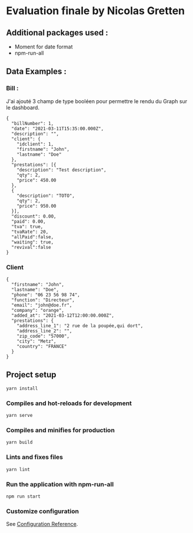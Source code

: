 # Evaluation finale by Nicolas Gretten

## Additional packages used :
- Moment for date format
- npm-run-all

## Data Examples :
### Bill :
J'ai ajouté 3 champ de type booléen pour permettre le rendu du Graph sur le dashboard.
```
{
  "billNumber": 1,
  "date": "2021-03-11T15:35:00.000Z",
  "description": "",
  "client": {
    "idclient": 1,
    "firstname": "John",
    "lastname": "Doe"
  },
  "prestations": [{
    "description": "Test description",
    "qty": 2,
    "price": 450.00
  },
  {
    "description": "TOTO",
    "qty": 2,
    "price": 950.00
  }],
  "discount": 0.00,
  "paid": 0.00,
  "tva": true,
  "tvaRate": 20,
  "allPaid":false,
  "waiting": true,
  "revival":false
}
```
### Client
```
{
  "firstname": "John",
  "lastname": "Doe",
  "phone": "06 23 56 98 74",
  "function": "Directeur",
  "email": "john@doe.fr",
  "company": "orange",
  "added_at": "2021-03-12T12:00:00.000Z",
  "prestations": {
    "address_line_1": "2 rue de la poupée,qui dort",
    "address_line_2": "",
    "zip_code": "57000",
    "city": "Metz",
    "country": "FRANCE"
  }
}
```
## Project setup
```
yarn install
```

### Compiles and hot-reloads for development
```
yarn serve
```

### Compiles and minifies for production
```
yarn build
```

### Lints and fixes files
```
yarn lint
```

### Run the application with npm-run-all
```
npm run start
```



### Customize configuration
See [Configuration Reference](https://cli.vuejs.org/config/).
